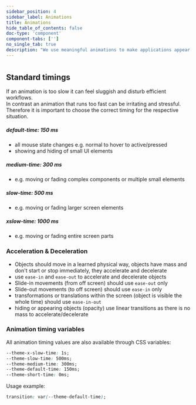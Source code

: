 ```yaml
---
sidebar_position: 4
sidebar_label: Animations
title: Animations
hide_table_of_contents: false
doc-type: 'component'
component-tabs: ['']
no_single_tab: true
description: "We use meaningful animations to make applications appear physically tangible. This way UIs become predictable and interactions easier to follow along with for users. Abrupt state changes are prevented in oder to make UIs feel smooth and anchored in reality."
---
```


# 

## Standard timings

If an animation is too slow it can feel sluggish and disturb efficient workflows.  
In contrast an animation that runs too fast can be irritating and stressful.  
Therefore it is important to choose the correct timing for the respective situation.

##### default-time: 150 ms

- all mouse state changes e.g. normal to hover to active/pressed
- showing and hiding of small UI elements

##### medium-time: 300 ms

- e.g. moving or fading complex components or multiple small elements

##### slow-time: 500 ms

- e.g. moving or fading larger screen elements

##### xslow-time: 1000 ms

- e.g. moving or fading entire screen parts

### Acceleration & Deceleration

- Objects should move in a learned physical way, objects have mass and don't start or stop immediately, they accelerate and decelerate
- use `ease-in` and `ease-out` to accelerate and decelerate objects
- Slide-in movements (from off screen) should use `ease-out` only
- Slide-out movements (to off screen) should use `ease-in` only
- transformations or translations within the screen (object is visible the whole time) should use `ease-in-out`
- hiding or appearing objects (opacity) use linear transitions as there is no mass to accelerate/decelerate

### Animation timing variables

All animation timing values are also available through CSS variables:

```css
--theme-x-slow-time: 1s;
--theme-slow-time: 500ms;
--theme-medium-time: 300ms;
--theme-default-time: 150ms;
--theme-short-time: 0ms;
```

Usage example:

```css
transition: var(--theme-default-time);
```
